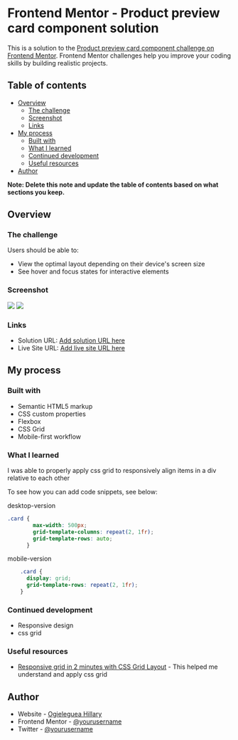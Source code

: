 # Frontend Mentor - Product preview card component solution

This is a solution to the [Product preview card component challenge on Frontend Mentor](https://www.frontendmentor.io/challenges/product-preview-card-component-GO7UmttRfa). Frontend Mentor challenges help you improve your coding skills by building realistic projects. 

## Table of contents

- [Overview](#overview)
  - [The challenge](#the-challenge)
  - [Screenshot](#screenshot)
  - [Links](#links)
- [My process](#my-process)
  - [Built with](#built-with)
  - [What I learned](#what-i-learned)
  - [Continued development](#continued-development)
  - [Useful resources](#useful-resources)
- [Author](#author)

**Note: Delete this note and update the table of contents based on what sections you keep.**

## Overview

### The challenge

Users should be able to:

- View the optimal layout depending on their device's screen size
- See hover and focus states for interactive elements

### Screenshot

![](./desktop-screenshot.jpg)
![](./mobile-screenshot.jpg)

### Links

- Solution URL: [Add solution URL here](https://your-solution-url.com)
- Live Site URL: [Add live site URL here](https://your-live-site-url.com)

## My process

### Built with

- Semantic HTML5 markup
- CSS custom properties
- Flexbox
- CSS Grid
- Mobile-first workflow

### What I learned

I was able to properly apply css grid to responsively align items in a div relative to each other

To see how you can add code snippets, see below:

desktop-version
```css
.card {
        max-width: 500px;
        grid-template-columns: repeat(2, 1fr);
        grid-template-rows: auto;
      }
```
mobile-version
```css
    .card {
      display: grid;
      grid-template-rows: repeat(2, 1fr);
    }
```

### Continued development

- Responsive design
- css grid

### Useful resources

- [Responsive grid in 2 minutes with CSS Grid Layout](https://travishorn.com/responsive-grid-in-2-minutes-with-css-grid-layout-4842a41420fe) - This helped me understand and apply css grid

## Author

- Website - [Ogieleguea Hillary](https://www.github.com/hillarywebb-coder)
- Frontend Mentor - [@yourusername](https://www.frontendmentor.io/profile/HillaryWebb-coder)
- Twitter - [@yourusername](https://twitter.com/OgielegueaH)
